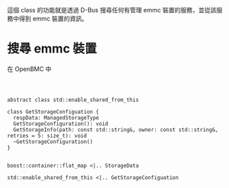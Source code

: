 這個 class 的功能就是透過 D-Bus 搜尋任何有管理 emmc 裝置的服務，並從該服務中得到 emmc 裝置的資訊。

# 搜尋 emmc 裝置

在 OpenBMC 中




``` plantuml



abstract class std::enable_shared_from_this

class GetStorageConfiguation {
  respData: ManagedStorageType
  GetStorageConfiguration(): void
  GetStorageInfo(path: const std::string&, owner: const std::string&, retries = 5: size_t): void
  ~GetStorageConfiguration()
}


boost::container::flat_map <|.. StorageData

std::enable_shared_from_this <|.. GetStorageConfiguation
```


